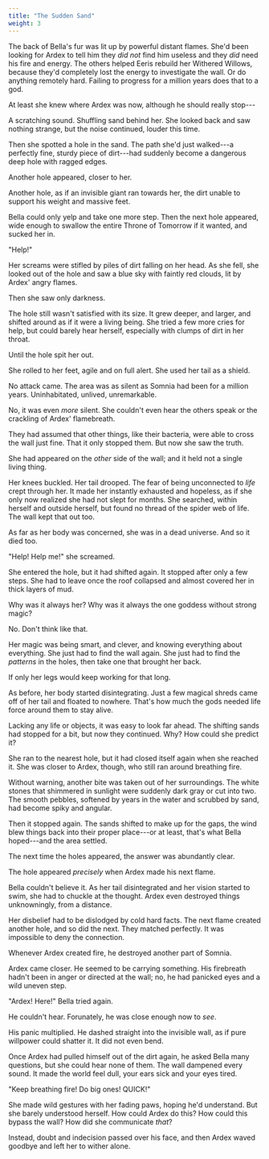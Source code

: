 ```yaml
---
title: "The Sudden Sand"
weight: 3
---
```


The back of Bella's fur was lit up by powerful distant flames. She'd been looking for Ardex to tell him they _did not_ find him useless and they _did_ need his fire and energy. The others helped Eeris rebuild her Withered Willows, because they'd completely lost the energy to investigate the wall. Or do anything remotely hard. Failing to progress for a million years does that to a god.

At least she knew where Ardex was now, although he should really stop---

A scratching sound. Shuffling sand behind her. She looked back and saw nothing strange, but the noise continued, louder this time.

Then she spotted a hole in the sand. The path she'd just walked---a perfectly fine, sturdy piece of dirt---had suddenly become a dangerous deep hole with ragged edges.

Another hole appeared, closer to her.

Another hole, as if an invisible giant ran towards her, the dirt unable to support his weight and massive feet.

Bella could only yelp and take one more step. Then the next hole appeared, wide enough to swallow the entire Throne of Tomorrow if it wanted, and sucked her in.

"Help!"

Her screams were stifled by piles of dirt falling on her head. As she fell, she looked out of the hole and saw a blue sky with faintly red clouds, lit by Ardex' angry flames.

Then she saw only darkness. 

The hole still wasn't satisfied with its size. It grew deeper, and larger, and shifted around as if it were a living being. She tried a few more cries for help, but could barely hear herself, especially with clumps of dirt in her throat.

Until the hole spit her out.

She rolled to her feet, agile and on full alert. She used her tail as a shield.

No attack came. The area was as silent as Somnia had been for a million years. Uninhabitated, unlived, unremarkable.

No, it was even _more_ silent. She couldn't even hear the others speak or the crackling of Ardex' flamebreath.

They had assumed that other things, like their bacteria, were able to cross the wall just fine. That it only stopped them. But now she saw the truth.

She had appeared on the _other_ side of the wall; and it held not a single living thing.

Her knees buckled. Her tail drooped. The fear of being unconnected to _life_ crept through her. It made her instantly exhausted and hopeless, as if she only now realized she had not slept for months. She searched, within herself and outside herself, but found no thread of the spider web of life. The wall kept that out too.

As far as her body was concerned, she was in a dead universe. And so it died too.

"Help! Help me!" she screamed.

She entered the hole, but it had shifted again. It stopped after only a few steps. She had to leave once the roof collapsed and almost covered her in thick layers of mud.

Why was it always her? Why was it always the one goddess without strong magic?

No. Don't think like that.

Her magic was being smart, and clever, and knowing everything about everything. She just had to find the wall again. She just had to find the _patterns_ in the holes, then take one that brought her back.

If only her legs would keep working for that long.

As before, her body started disintegrating. Just a few magical shreds came off of her tail and floated to nowhere. That's how much the gods needed life force around them to stay alive.

Lacking any life or objects, it was easy to look far ahead. The shifting sands had stopped for a bit, but now they continued. Why? How could she predict it?

She ran to the nearest hole, but it had closed itself again when she reached it. She was closer to Ardex, though, who still ran around breathing fire.

Without warning, another bite was taken out of her surroundings. The white stones that shimmered in sunlight were suddenly dark gray or cut into two. The smooth pebbles, softened by years in the water and scrubbed by sand, had become spiky and angular.

Then it stopped again. The sands shifted to make up for the gaps, the wind blew things back into their proper place---or at least, that's what Bella hoped---and the area settled.

The next time the holes appeared, the answer was abundantly clear.

The hole appeared _precisely_ when Ardex made his next flame.

Bella couldn't believe it. As her tail disintegrated and her vision started to swim, she had to chuckle at the thought. Ardex even destroyed things unknowningly, from a distance.

Her disbelief had to be dislodged by cold hard facts. The next flame created another hole, and so did the next. They matched perfectly. It was impossible to deny the connection.

Whenever Ardex created fire, he destroyed another part of Somnia.

Ardex came closer. He seemed to be carrying something. His firebreath hadn't been in anger or directed at the wall; no, he had panicked eyes and a wild uneven step.

"Ardex! Here!" Bella tried again.

He couldn't hear. Forunately, he was close enough now to _see_.

His panic multiplied. He dashed straight into the invisible wall, as if pure willpower could shatter it. It did not even bend. 

Once Ardex had pulled himself out of the dirt again, he asked Bella many questions, but she could hear none of them. The wall dampened every sound. It made the world feel dull, your ears sick and your eyes tired.

"Keep breathing fire! Do big ones! QUICK!"

She made wild gestures with her fading paws, hoping he'd understand. But she barely understood herself. How could Ardex do this? How could this bypass the wall? How did she communicate _that_?

Instead, doubt and indecision passed over his face, and then Ardex waved goodbye and left her to wither alone.